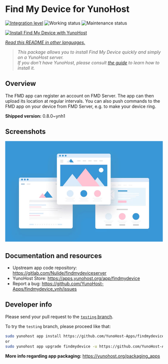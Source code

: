 <!--
N.B.: This README was automatically generated by <https://github.com/YunoHost/apps/tree/master/tools/readme_generator>
It shall NOT be edited by hand.
-->

# Find My Device for YunoHost

[![Integration level](https://apps.yunohost.org/badge/integration/findmydevice)](https://ci-apps.yunohost.org/ci/apps/findmydevice/)
![Working status](https://apps.yunohost.org/badge/state/findmydevice)
![Maintenance status](https://apps.yunohost.org/badge/maintained/findmydevice)

[![Install Find My Device with YunoHost](https://install-app.yunohost.org/install-with-yunohost.svg)](https://install-app.yunohost.org/?app=findmydevice)

*[Read this README in other languages.](./ALL_README.md)*

> *This package allows you to install Find My Device quickly and simply on a YunoHost server.*  
> *If you don't have YunoHost, please consult [the guide](https://yunohost.org/install) to learn how to install it.*

## Overview

The FMD app can register an account on FMD Server. The app can then upload its location at regular intervals.
You can also push commands to the FMD app on your device from FMD Server, e.g. to make your device ring.

**Shipped version:** 0.8.0~ynh1

## Screenshots

![Screenshot of Find My Device](./doc/screenshots/example.jpg)

## Documentation and resources

- Upstream app code repository: <https://gitlab.com/Nulide/findmydeviceserver>
- YunoHost Store: <https://apps.yunohost.org/app/findmydevice>
- Report a bug: <https://github.com/YunoHost-Apps/findmydevice_ynh/issues>

## Developer info

Please send your pull request to the [`testing` branch](https://github.com/YunoHost-Apps/findmydevice_ynh/tree/testing).

To try the `testing` branch, please proceed like that:

```bash
sudo yunohost app install https://github.com/YunoHost-Apps/findmydevice_ynh/tree/testing --debug
or
sudo yunohost app upgrade findmydevice -u https://github.com/YunoHost-Apps/findmydevice_ynh/tree/testing --debug
```

**More info regarding app packaging:** <https://yunohost.org/packaging_apps>

